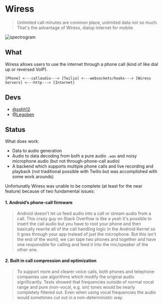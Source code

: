 # Wiress

> Unlimited call minutes are common place, unlimited data not so much. That's the advantage of Wiress, dialup internet for mobile.

![spectrogram](https://user-images.githubusercontent.com/6625384/64572938-f68e7b80-d32e-11e9-94c9-a4c973b0c0bd.png) 

## What 

Wiress allows users to use the internet through a phone call (kind of like dial up or reversed VoIP).

```
[Phone] <---callaudio---> [Twilio] <---websockets/hooks---> [Wiress Servers] <---http---> [Internet]
```

## Devs

* [@sshh12](https://github.com/sshh12)
* [@Legoben](https://github.com/Legoben)

## Status

What does work:
* Data to audio generation
* Audio to data decoding from both a pure audio `.wav` and noisy microphone audio (but not through-phone-call audio)
* A backend which supports multiple phone calls and live recording and playback (not traditional possible with Twilio but was accomplished with some work arounds)

Unfortunatly Wiress was unable to be complete (at least for the near feature) because of two fundamental issues:

#### 1. Android’s phone-call firmware 

> Android doesn't let us feed audio into a call or stream audio from a call. This crazy guy on Stack Overflow is like a yeah it's possible to insert the call audio but you have to root your phone and then basically rewrite all of the call handling logic in the Android Kernel so it goes through your app instead of just the microphone. But this isn't the end of the world, we can tape two phones and together and have one responsible for calling and feed it into the mic/speaker of the other one.

#### 2. Built in call compression and optimization

> To support more and clearer voice calls, both phones and telephone companies use algorithms which modify the original audio significantly. Tests showed that frequencies outside of normal vocal range and pure (non-vocal, e.g. sin) tones would be nearly completely filtered out. Even when using vocal frequencies the audio would sometimes cut out in a non-deterministic way.